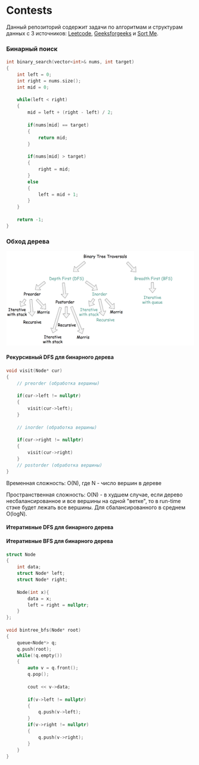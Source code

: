 # Contests

Данный репозиторий содержит задачи по алгоритмам и структурам данных с 3 источников: [Leetcode](https://leetcode.com/), [Geeksforgeeks](https://practice.geeksforgeeks.org/) и [Sort Me](https://sort-me.org/). 

### Бинарный поиск

```c++
int binary_search(vector<int>& nums, int target)
{
    int left = 0;
    int right = nums.size();
    int mid = 0;
    
    while(left < right)
    {
        mid = left + (right - left) / 2;
        
        if(nums[mid] == target)
        {
            return mid;
        }
        
        if(nums[mid] > target)
        {
            right = mid;
        }
        else
        {
            left = mid + 1;
        }
    }
    
    return -1;
}
```



### Обход дерева

![Виды обходов](traversals.png)

#### Рекурсивный DFS для бинарного дерева 

```c++
void visit(Node* cur)
{
    // preorder (обработка вершины)
    
    if(cur->left != nullptr)
    {
        visit(cur->left);
    }
    
    // inorder (обработка вершины)
    
    if(cur->right != nullptr)
    {
        visit(cur->right)
    }
    // postorder (обработка вершины)
}
```



Временная сложность: O(N), где N - число вершин в дереве

Пространственная сложность: O(N) - в худшем случае, если дерево несбалансированное и все вершины на одной "ветке", то в run-time стэке будет лежать все вершины. Для сбалансированного в среднем O(logN).

#### Итеративные DFS для бинарного дерева

#### Итеративные BFS для бинарного дерева

```c++
struct Node
{
    int data;
    struct Node* left;
    struct Node* right;
    
    Node(int x){
        data = x;
        left = right = nullptr;
    }
};

void bintree_bfs(Node* root)
{
    queue<Node*> q;
	q.push(root);
	while(!q.empty())
    {
        auto v = q.front();
        q.pop();
        
        cout << v->data;
        
        if(v->left != nullptr)
        {
            q.push(v->left);
        }
        if(v->right != nullptr)
        {
            q.push(v->right);
        }
    }
}

```





























